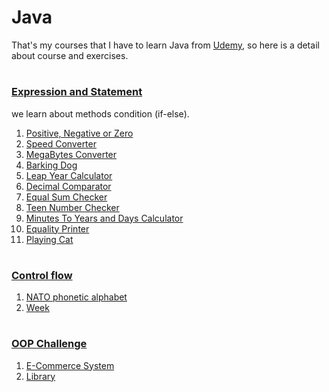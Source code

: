 # Java

That's my courses that I have to learn Java from [Udemy](https://www.udemy.com/), so here is a detail about course and exercises.
#
### [Expression and Statement](./Day-02-expression-statement/README.md)
we learn about methods condition (if-else).
 1. [Positive, Negative or Zero](./Day-02-expression-statement/src/PositiveNegativeZero.java)
2. [Speed Converter](./Day-02-expression-statement/src/SpeedConverter.java)
3. [MegaBytes Converter](./Day-02-expression-statement/src/MegaBytesConverter.java)
4. [Barking Dog](./Day-02-expression-statement/src/BarkingDog.java)
5. [Leap Year Calculator](./Day-02-expression-statement/src/LeapYear.java)
6. [Decimal Comparator](./Day-02-expression-statement/src/DecimalComparator.java)
7. [Equal Sum Checker](./Day-02-expression-statement/src/EqualSumChecker.java)
8. [Teen Number Checker](./Day-02-expression-statement/src/TeenNumberChecker.java)
9. [Minutes To Years and Days Calculator](./Day-02-expression-statement/src/MinutesToYearsDaysCalculator.java)
10. [Equality Printer](./Day-02-expression-statement/src/IntEqualityPrinter.java)
11. [Playing Cat](./Day-02-expression-statement/src/PlayingCat.java)
#
### [Control flow](./Day-03-constrol-flow/README.md)
1. [NATO phonetic alphabet](./Day-03-constrol-flow/src/challenge_switch_case/Main.java)
2. [Week](./Day-03-constrol-flow/src/challenge_switch_case/Week.java)
#
### [OOP Challenge](./Day-02-expression-statement/README.md)
1. [E-Commerce System](./Day-12-OOP/src/ecommerce_system/Main.java)
2. [Library](./Day-12-OOP/src/library/Main.java)
